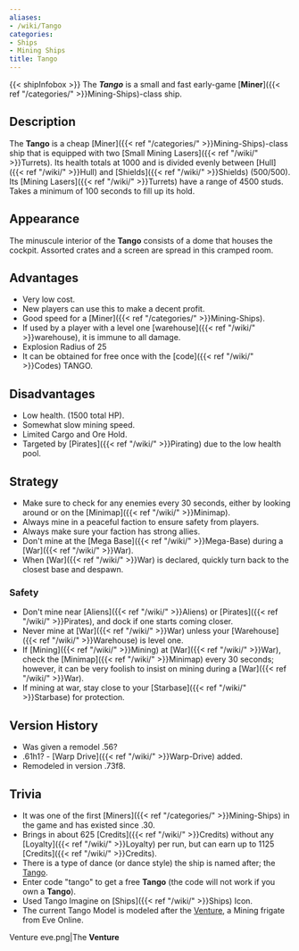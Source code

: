 ```yaml
---
aliases:
- /wiki/Tango
categories:
- Ships
- Mining Ships
title: Tango
---
```


{{< shipInfobox >}} The **_Tango_** is a small and fast early-game [**Miner**]({{< ref "/categories/" >}}Mining-Ships)-class ship. 

## Description

The **Tango** is a cheap [Miner]({{< ref "/categories/" >}}Mining-Ships)-class ship that is equipped with two [Small Mining Lasers]({{< ref "/wiki/" >}}Turrets). Its health totals at 1000 and is divided evenly between [Hull]({{< ref "/wiki/" >}}Hull) and [Shields]({{< ref "/wiki/" >}}Shields) (500/500). Its [Mining Lasers]({{< ref "/wiki/" >}}Turrets) have a range of 4500 studs. Takes a minimum of 100 seconds to fill up its hold.

## Appearance

The minuscule interior of the **Tango** consists of a dome that houses the cockpit. Assorted crates and a screen are spread in this cramped room.

## Advantages

- Very low cost.
- New players can use this to make a decent profit.
- Good speed for a [Miner]({{< ref "/categories/" >}}Mining-Ships).
- If used by a player with a level one [warehouse]({{< ref "/wiki/" >}}warehouse), it is immune to all damage.
- Explosion Radius of 25
- It can be obtained for free once with the [code]({{< ref "/wiki/" >}}Codes) TANGO.

## Disadvantages

- Low health. (1500 total HP).
- Somewhat slow mining speed.
- Limited Cargo and Ore Hold.
- Targeted by [Pirates]({{< ref "/wiki/" >}}Pirating) due to the low health pool.

## Strategy

- Make sure to check for any enemies every 30 seconds, either by looking around or on the [Minimap]({{< ref "/wiki/" >}}Minimap).
- Always mine in a peaceful faction to ensure safety from players.
- Always make sure your faction has strong allies.
- Don't mine at the [Mega Base]({{< ref "/wiki/" >}}Mega-Base) during a [War]({{< ref "/wiki/" >}}War).
- When [War]({{< ref "/wiki/" >}}War) is declared, quickly turn back to the closest base and despawn.

### Safety

- Don't mine near [Aliens]({{< ref "/wiki/" >}}Aliens) or [Pirates]({{< ref "/wiki/" >}}Pirates), and dock if one starts coming closer.
- Never mine at [War]({{< ref "/wiki/" >}}War) unless your [Warehouse]({{< ref "/wiki/" >}}Warehouse) is level one.
- If [Mining]({{< ref "/wiki/" >}}Mining) at [War]({{< ref "/wiki/" >}}War), check the [Minimap]({{< ref "/wiki/" >}}Minimap) every 30 seconds; however, it can be very foolish to insist on mining during a [War]({{< ref "/wiki/" >}}War).
- If mining at war, stay close to your [Starbase]({{< ref "/wiki/" >}}Starbase) for protection.

## Version History 

- Was given a remodel .56?
- .61h1? - [Warp Drive]({{< ref "/wiki/" >}}Warp-Drive) added.
- Remodeled in version .73f8.

## Trivia

- It was one of the first [Miners]({{< ref "/categories/" >}}Mining-Ships) in the game and has existed since .30.
- Brings in about 625 [Credits]({{< ref "/wiki/" >}}Credits) without any [Loyalty]({{< ref "/wiki/" >}}Loyalty) per run, but can earn up to 1125 [Credits]({{< ref "/wiki/" >}}Credits).
- There is a type of dance (or dance style) the ship is named after; the [Tango](https://en.m.wikipedia.org/wiki/Tango).
- Enter code "tango" to get a free **Tango** (the code will not work if you own a **Tango**).
- Used Tango Imagine on [Ships]({{< ref "/wiki/" >}}Ships) Icon.
- The current Tango Model is modeled after the [Venture](https://wiki.eveuniversity.org/Venture), a Mining frigate from Eve Online.

Venture eve.png|The **Venture**